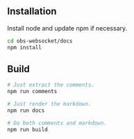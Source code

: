 ## Installation

Install node and update npm if necessary.

```sh
cd obs-websocket/docs
npm install
```

## Build

```sh
# Just extract the comments.
npm run comments

# Just render the markdown.
npm run docs

# Do both comments and markdown.
npm run build
```
